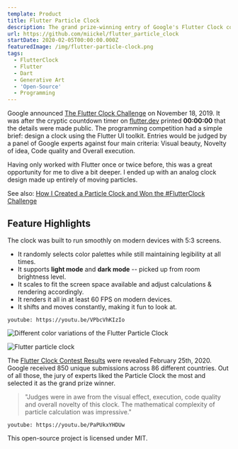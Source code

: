 ```yaml
---
template: Product
title: Flutter Particle Clock
description: The grand prize-winning entry of Google's Flutter Clock competition.
url: https://github.com/miickel/flutter_particle_clock
startDate: 2020-02-05T00:00:00.000Z
featuredImage: /img/flutter-particle-clock.png
tags:
  - FlutterClock
  - Flutter
  - Dart
  - Generative Art
  - 'Open-Source'
  - Programming
---
```


Google announced [The Flutter Clock Challenge](https://youtu.be/rxs69_szCkE) on November 18, 2019. It was after the cryptic countdown timer on [flutter.dev](https://flutter.dev) printed **00:00:00** that the details were made public. The programming competition had a simple brief: design a clock using the Flutter UI toolkit. Entries would be judged by a panel of Google experts against four main criteria: Visual beauty, Novelty of idea, Code quality and Overall execution.

Having only worked with Flutter once or twice before, this was a great opportunity for me to dive a bit deeper. I ended up with an analog clock design made up entirely of moving particles.

See also: [How I Created a Particle Clock and Won the #FlutterClock Challenge](/articles/how-i-created-a-particle-clock-and-won-the-flutterclock-challenge)

## Feature Highlights

The clock was built to run smoothly on modern devices with 5:3 screens.

- It randomly selects color palettes while still maintaining legibility at all times.
- It supports **light mode** and **dark mode** -- picked up from room brightness level.
- It scales to fit the screen space available and adjust calculations & rendering accordingly.
- It renders it all in at least 60 FPS on modern devices.
- It shifts and moves constantly, making it fun to look at.

`youtube: https://youtu.be/VPbcVhKIzIo`

![Different color variations of the Flutter Particle Clock](/img/flutter-clock/particle-clock-montage.png)

![Flutter particle clock](/img/flutter-clock/particle-clock-render-layers.png)

The [Flutter Clock Contest Results](https://medium.com/flutter/its-time-the-flutter-clock-contest-results-dcebe2eb3957) were revealed February 25th, 2020. Google received 850 unique submissions across 86 different countries. Out of all those, the jury of experts liked the Particle Clock the most and selected it as the grand prize winner.

> "Judges were in awe from the visual effect, execution, code quality and overall novelty of this clock. The mathematical complexity of particle calculation was impressive."

`youtube: https://youtu.be/PaPUkxYHDUw`

This open-source project is licensed under MIT.
